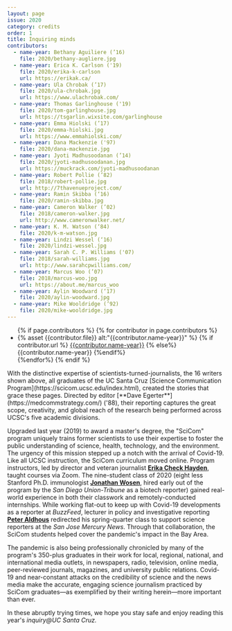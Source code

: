 ```yaml
---
layout: page
issue: 2020
category: credits
order: 1
title: Inquiring minds
contributors:
  - name-year: Bethany Aguiliere (’16)
    file: 2020/bethany-augliere.jpg
  - name-year: Erica K. Carlson ('19)
    file: 2020/erika-k-carlson
    url: https://erikak.ca/
  - name-year: Ula Chrobak (’17)
    file: 2020/ula-chrobak.jpg
    url: https://www.ulachrobak.com/
  - name-year: Thomas Garlinghouse ('19)
    file: 2020/tom-garlinghouse.jpg
    url: https://tsgarlin.wixsite.com/garlinghouse
  - name-year: Emma Hiolski (’17)
    file: 2020/emma-hiolski.jpg
    url: https://www.emmahiolski.com/
  - name-year: Dana Mackenzie ('97)
    file: 2020/dana-mackenzie.jpg
  - name-year: Jyoti Madhusoodanan (’14)
    file: 2020/jyoti-madhusoodanan.jpg
    url: https://muckrack.com/jyoti-madhusoodanan
  - name-year: Robert Pollie (’82)
    file: 2018/robert-pollie.jpg
    url: http://7thavenueproject.com/
  - name-year: Ramin Skibba (‘16)
    file: 2020/ramin-skibba.jpg
  - name-year: Cameron Walker (’02)
    file: 2018/cameron-walker.jpg
    url: http://www.cameronwalker.net/
  - name-year: K. M. Watson (‘84)
    file: 2020/k-m-watson.jpg
  - name-year: Lindzi Wessel (‘16)
    file: 2020/lindzi-wessel.jpg
  - name-year: Sarah C. P. Williams ('07)
    file: 2018/sarah-williams.jpg
    url: http://www.sarahcpwilliams.com/
  - name-year: Marcus Woo (’07)
    file: 2018/marcus-woo.jpg
    url: https://about.me/marcus_woo
  - name-year: Aylin Woodward (‘17)
    file: 2020/aylin-woodward.jpg
  - name-year: Mike Wooldridge (’92)
    file: 2020/mike-wooldridge.jpg
---
```

<ul class="contributors-container">
{% if page.contributors %}
  {% for contributor in page.contributors %}
  
  <li>{% asset {{contributor.file}} alt:"{{contributor.name-year}}" %}
  <span>
  {% if contributor.url %}
<a href="{{contributor.url}}">{{contributor.name-year}}</a>
{% else%}
{{contributor.name-year}}
  {%endif%}
  </span>
  </li>
{%endfor%}
{% endif %}
</ul>
With the distinctive expertise of scientists-turned-journalists, the 16
writers shown above, all graduates of the UC Santa Cruz [Science
Communication Program](https://scicom.ucsc.edu/index.html), created the
stories that grace these pages. Directed by editor [**Dave
Egerter**](https://medcommstrategy.com/) ('88), their reporting captures
the great scope, creativity, and global reach of the research being
performed across UCSC's five academic divisions.

Upgraded last year (2019) to award a master's degree, the "SciCom"
program uniquely trains former scientists to use their expertise to
foster the public understanding of science, health, technology, and the
environment. The urgency of this mission stepped up a notch with the
arrival of Covid-19. Like all UCSC instruction, the SciCom curriculum
moved online. Program instructors, led by director and veteran
journalist [**Erika Check
Hayden**](https://scicom.ucsc.edu/faculty/index.html), taught courses
via Zoom. The nine-student class of 2020 (eight less Stanford Ph.D.
immunologist [**Jonathan Wosen**](https://muckrack.com/jonathan-wosen),
hired early out of the program by the *San Diego Union-Tribune* as a
biotech reporter) gained real-world experience in both their classwork
and remotely-conducted internships. While working flat-out to keep up
with Covid-19 developments as a reporter at *BuzzFeed*, lecturer in
policy and investigative reporting [**Peter
Aldhous**](https://scicom.ucsc.edu/faculty/index.html) redirected his
spring-quarter class to support science reporters at the *San Jose
Mercury News*. Through that collaboration, the SciCom students helped
cover the pandemic's impact in the Bay Area.

The pandemic is also being professionally chronicled by many of the
program's 350-plus graduates in their work for local, regional,
national, and international media outlets, in newspapers, radio,
television, online media, peer-reviewed journals, magazines, and
university public relations. Covid-19 and near-constant attacks on the
credibility of science and the news media make the accurate, engaging
science journalism practiced by SciCom graduates&mdash;as exemplified by
their writing herein&mdash;more important than ever.

In these abruptly trying times, we hope you stay safe and enjoy reading
this year's *inquiry\@UC Santa Cruz.*
